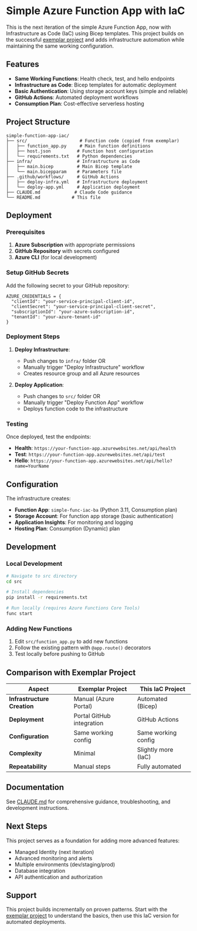 # Simple Azure Function App with IaC

This is the next iteration of the simple Azure Function App, now with Infrastructure as Code (IaC) using Bicep templates. This project builds on the successful [exemplar project](https://github.com/MrBenA/simple-azure-function-app) and adds infrastructure automation while maintaining the same working configuration.

## Features

- **Same Working Functions**: Health check, test, and hello endpoints
- **Infrastructure as Code**: Bicep templates for automatic deployment
- **Basic Authentication**: Using storage account keys (simple and reliable)
- **GitHub Actions**: Automated deployment workflows
- **Consumption Plan**: Cost-effective serverless hosting

## Project Structure

```
simple-function-app-iac/
├── src/                    # Function code (copied from exemplar)
│   ├── function_app.py     # Main function definitions
│   ├── host.json          # Function host configuration
│   └── requirements.txt   # Python dependencies
├── infra/                 # Infrastructure as Code
│   ├── main.bicep         # Main Bicep template
│   └── main.bicepparam    # Parameters file
├── .github/workflows/     # GitHub Actions
│   ├── deploy-infra.yml   # Infrastructure deployment
│   └── deploy-app.yml     # Application deployment
├── CLAUDE.md             # Claude Code guidance
└── README.md            # This file
```

## Deployment

### Prerequisites

1. **Azure Subscription** with appropriate permissions
2. **GitHub Repository** with secrets configured
3. **Azure CLI** (for local development)

### Setup GitHub Secrets

Add the following secret to your GitHub repository:

```
AZURE_CREDENTIALS = {
  "clientId": "your-service-principal-client-id",
  "clientSecret": "your-service-principal-client-secret",
  "subscriptionId": "your-azure-subscription-id",
  "tenantId": "your-azure-tenant-id"
}
```

### Deployment Steps

1. **Deploy Infrastructure**:
   - Push changes to `infra/` folder OR
   - Manually trigger "Deploy Infrastructure" workflow
   - Creates resource group and all Azure resources

2. **Deploy Application**:
   - Push changes to `src/` folder OR
   - Manually trigger "Deploy Function App" workflow
   - Deploys function code to the infrastructure

### Testing

Once deployed, test the endpoints:

- **Health**: `https://your-function-app.azurewebsites.net/api/health`
- **Test**: `https://your-function-app.azurewebsites.net/api/test`
- **Hello**: `https://your-function-app.azurewebsites.net/api/hello?name=YourName`

## Configuration

The infrastructure creates:

- **Function App**: `simple-func-iac-ba` (Python 3.11, Consumption plan)
- **Storage Account**: For function app storage (basic authentication)
- **Application Insights**: For monitoring and logging
- **Hosting Plan**: Consumption (Dynamic) plan

## Development

### Local Development

```bash
# Navigate to src directory
cd src

# Install dependencies
pip install -r requirements.txt

# Run locally (requires Azure Functions Core Tools)
func start
```

### Adding New Functions

1. Edit `src/function_app.py` to add new functions
2. Follow the existing pattern with `@app.route()` decorators
3. Test locally before pushing to GitHub

## Comparison with Exemplar Project

| Aspect | Exemplar Project | This IaC Project |
|--------|------------------|------------------|
| **Infrastructure Creation** | Manual (Azure Portal) | Automated (Bicep) |
| **Deployment** | Portal GitHub integration | GitHub Actions |
| **Configuration** | Same working config | Same working config |
| **Complexity** | Minimal | Slightly more (IaC) |
| **Repeatability** | Manual steps | Fully automated |

## Documentation

See [CLAUDE.md](CLAUDE.md) for comprehensive guidance, troubleshooting, and development instructions.

## Next Steps

This project serves as a foundation for adding more advanced features:

- Managed Identity (next iteration)
- Advanced monitoring and alerts
- Multiple environments (dev/staging/prod)
- Database integration
- API authentication and authorization

## Support

This project builds incrementally on proven patterns. Start with the [exemplar project](https://github.com/MrBenA/simple-azure-function-app) to understand the basics, then use this IaC version for automated deployments.